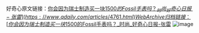 好奇心原文链接：[你会因为瑞士制造买一块$1500的Fossil手表吗？_时尚_好奇心日报-张雷](https://www.qdaily.com/articles/4761.html)
WebArchive归档链接：[你会因为瑞士制造买一块$1500的Fossil手表吗？_时尚_好奇心日报-张雷](http://web.archive.org/web/20190623162627/https://www.qdaily.com/articles/4761.html)
![image](http://ww3.sinaimg.cn/large/007d5XDply1g3w5qklbkjj30u02td7wh)